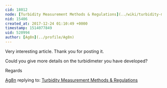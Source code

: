 ```yaml
---
cid: 18012
node: [Turbidity Measurement Methods & Regulations](../wiki/turbidity-measurement-methods-regulations)
nid: 15406
created_at: 2017-12-24 01:10:49 +0000
timestamp: 1514077849
uid: 520994
author: [Ag8n](../profile/Ag8n)
---
```


Very interesting article.  Thank you for posting it.

Could you give more details on the turbidimeter you have developed?

Regards

[Ag8n](../profile/Ag8n) replying to: [Turbidity Measurement Methods & Regulations](../wiki/turbidity-measurement-methods-regulations)


